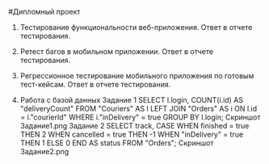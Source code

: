 ﻿#Дипломный проект
1. Тестирование функциональности веб-приложения. Ответ в отчете тестирования.

2. Ретест багов в мобильном приложении. Ответ в отчете тестирования.


3. Регрессионное тестирование мобильного приложения по готовым тест-кейсам. Ответ в отчете тестирования.


4. Работа с базой данных
Задание 1
SELECT l.login, COUNT(i.id) AS "deliveryCount" 
FROM "Couriers" AS l 
LEFT JOIN "Orders" AS i ON l.id = i."courierId" 
WHERE i."inDelivery" = true 
GROUP BY l.login;
Скриншот Задание1.png
Задание 2
SELECT track, 
    CASE 
      WHEN finished = true THEN 2 
      WHEN cancelled = true THEN -1 
      WHEN "inDelivery" = true THEN 1 
ELSE 0 END AS status 
FROM "Orders";
Скриншот Задание2.png